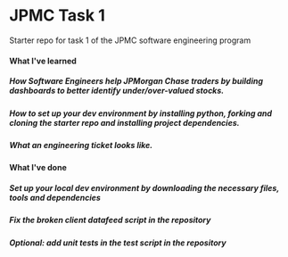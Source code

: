 # JPMC Task 1
Starter repo for task 1 of the JPMC software engineering program

<h4>What I've learned</h4>
<h5>How Software Engineers help JPMorgan Chase traders by building dashboards to better identify under/over-valued stocks.</h5>
<h5>How to set up your dev environment by installing python, forking and cloning the starter repo and installing project dependencies.</h5>
<h5>What an engineering ticket looks like.</h5>

<h4>What I've done</h4>
<h5>Set up your local dev environment by downloading the necessary files, tools and dependencies</h5>
<h5>Fix the broken client datafeed script in the repository</h5>
<h5>Optional: add unit tests in the test script in the repository</h5>
